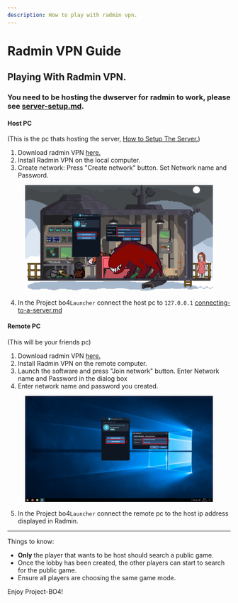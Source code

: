 ```yaml
---
description: How to play with radmin vpn.
---
```


# Radmin VPN Guide

## Playing With Radmin VPN.

### You need to be hosting the dwserver for radmin to work, please see [server-setup.md](server-setup.md "mention").

#### Host PC

(This is the pc thats hosting the server, [How to Setup The Server.](https://github.com/bodnjenie14/DWUPDATES/releases/))

1. Download radmin VPN [here.](https://www.radmin-vpn.com/)
2. Install Radmin VPN on the local computer.
3. Create network: Press "Create network" button. Set Network name and Password.

<figure><img src="../.gitbook/assets/image (2).png" alt=""><figcaption></figcaption></figure>

4. In the Project bo4`Launcher` connect the host pc to `127.0.0.1` [connecting-to-a-server.md](../launcher-guide/connecting-to-a-server.md "mention")

#### Remote PC

(This will be your friends pc)

1. Download radmin VPN [here.](https://www.radmin-vpn.com/)
2. Install Radmin VPN on the remote computer.
3. Launch the software and press "Join network" button. Enter Network name and Password in the dialog box
4. Enter network name and password you created.

<figure><img src="../.gitbook/assets/image (3).png" alt=""><figcaption></figcaption></figure>

5. In the Project bo4`Launcher` connect the remote pc to the host ip address displayed in Radmin.

***

Things to know:

* **Only** the player that wants to be host should search a public game.
* Once the lobby has been created, the other players can start to search for the public game.
* Ensure all players are choosing the same game mode.

Enjoy Project-BO4!
